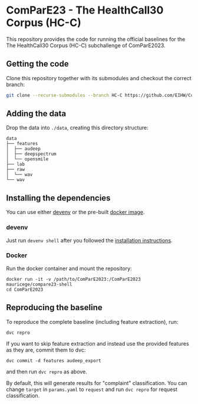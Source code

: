 # ComParE23 - The HealthCall30 Corpus (HC-C)
This repository provides the code for running the official baselines for the The HealthCall30 Corpus (HC-C) subchallenge of ComParE2023.


## Getting the code
Clone this repository together with its submodules and checkout the correct branch:
```bash
git clone --recurse-submodules --branch HC-C https://github.com/EIHW/ComParE2023
```

## Adding the data
Drop the data into `./data`, creating this directory structure:
```console
data
├── features
│  ├── audeep
│  ├── deepspectrum
│  └── opensmile
├── lab
├── raw
│  └── wav
└── wav
```

## Installing the dependencies
You can use either [devenv](https://devenv.sh) or the pre-built [docker image](https://hub.docker.com/repository/docker/mauricege/compare23-shell/).

### devenv
Just run `devenv shell` after you followed the [installation instructions](https://devenv.sh/getting-started/).

### Docker
Run the docker container and mount the repository:
```console
docker run -it -v /path/to/ComParE2023:/ComParE2023 mauricege/compare23-shell
cd ComParE2023
```

## Reproducing the baseline
To reproduce the complete baseline (including feature extraction), run:
```console
dvc repro
```

If you want to skip feature extraction and instead use the provided features as they are, commit them to dvc:
```console
dvc commit -d features audeep_export
```
and then run `dvc repro` as above.

By default, this will generate results for "complaint" classification. You can change `target` in `params.yaml` to `request` and run `dvc repro` for request classification.

